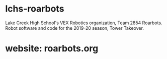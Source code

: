 # lchs-roarbots
Lake Creek High School's VEX Robotics organization, Team 2854 Roarbots. Robot software and code for the 2019-20 season, Tower Takeover.

# website: roarbots.org

